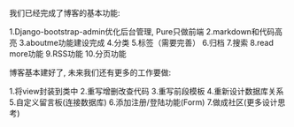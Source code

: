我们已经完成了博客的基本功能:

1.Django-bootstrap-admin优化后台管理, Pure只做前端
2.markdown和代码高亮
3.aboutme功能建设完成
4.分类
5.标签（需要完善）
6.归档
7.搜索
8.read more功能
9.RSS功能
10.分页功能

博客基本建好了, 未来我们还有更多的工作要做:

1.将view封装到类中
2.重写增删改查代码
3.重写前段模板
4.重新设计数据库关系
5.自定义留言板(连接数据库)
6.添加注册/登陆功能(Form)
7.做成社区(更多设计思考)

